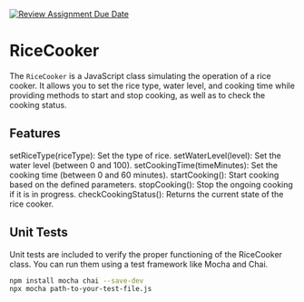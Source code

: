 [![Review Assignment Due Date](https://classroom.github.com/assets/deadline-readme-button-24ddc0f5d75046c5622901739e7c5dd533143b0c8e959d652212380cedb1ea36.svg)](https://classroom.github.com/a/__xb4cFP)
# RiceCooker

The `RiceCooker` is a JavaScript class simulating the operation of a rice cooker. It allows you to set the rice type, water level, and cooking time while providing methods to start and stop cooking, as well as to check the cooking status.

## Features

setRiceType(riceType): Set the type of rice.
setWaterLevel(level): Set the water level (between 0 and 100).
setCookingTime(timeMinutes): Set the cooking time (between 0 and 60 minutes).
startCooking(): Start cooking based on the defined parameters.
stopCooking(): Stop the ongoing cooking if it is in progress.
checkCookingStatus(): Returns the current state of the rice cooker.

## Unit Tests
Unit tests are included to verify the proper functioning of the RiceCooker class. You can run them using a test framework like Mocha and Chai.

```bash
npm install mocha chai --save-dev
npx mocha path-to-your-test-file.js
